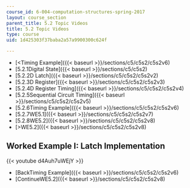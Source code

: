 ```yaml
---
course_id: 6-004-computation-structures-spring-2017
layout: course_section
parent_title: 5.2 Topic Videos
title: 5.2 Topic Videos
type: course
uid: 1d425303f37baba2a57a9900300c624f

---
```


*   [<Timing Example]({{< baseurl >}}/sections/c5/c5s2/c5s2v6)
*   [5.2.1Digital State]({{< baseurl >}}/sections/c5/c5s2)
*   [5.2.2D Latch]({{< baseurl >}}/sections/c5/c5s2/c5s2v2)
*   [5.2.3D Register]({{< baseurl >}}/sections/c5/c5s2/c5s2v3)
*   [5.2.4D Register Timing]({{< baseurl >}}/sections/c5/c5s2/c5s2v4)
*   [5.2.5Sequential Circuit Timing]({{< baseurl >}}/sections/c5/c5s2/c5s2v5)
*   [5.2.6Timing Example]({{< baseurl >}}/sections/c5/c5s2/c5s2v6)
*   [5.2.7WE5.1]({{< baseurl >}}/sections/c5/c5s2/c5s2v7)
*   [5.2.8WE5.2]({{< baseurl >}}/sections/c5/c5s2/c5s2v8)
*   [\>WE5.2]({{< baseurl >}}/sections/c5/c5s2/c5s2v8)

Worked Example I: Latch Implementation
--------------------------------------

{{< youtube d4Auh7uWEjY >}}

*   [BackTiming Example]({{< baseurl >}}/sections/c5/c5s2/c5s2v6)
*   [ContinueWE5.2]({{< baseurl >}}/sections/c5/c5s2/c5s2v8)